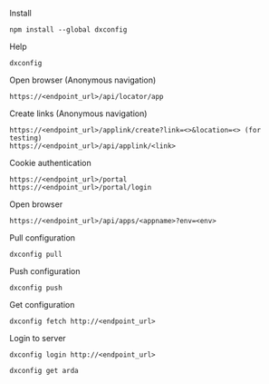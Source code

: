 Install

    npm install --global dxconfig

Help

    dxconfig

Open browser (Anonymous navigation)

    https://<endpoint_url>/api/locator/app

Create links (Anonymous navigation)

    https://<endpoint_url>/applink/create?link=<>&location=<> (for testing)
    https://<endpoint_url>/api/applink/<link>

Cookie authentication

    https://<endpoint_url>/portal
    https://<endpoint_url>/portal/login

Open browser

    https://<endpoint_url>/api/apps/<appname>?env=<env>

Pull configuration

    dxconfig pull

Push configuration

    dxconfig push

Get configuration

    dxconfig fetch http://<endpoint_url>


Login to server

    dxconfig login http://<endpoint_url>

    dxconfig get arda
